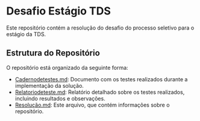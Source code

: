 # Desafio Estágio TDS

Este repositório contém a resolução do desafio do processo seletivo para o estágio da TDS.
## Estrutura do Repositório

O repositório está organizado da seguinte forma:

- [Cadernodetestes.md](Cadernodetestes.md): Documento com os testes realizados durante a implementação da solução.
- [Relatoriodeteste.md](Relatoriodeteste.md): Relatório detalhado sobre os testes realizados, incluindo resultados e observações.
- [Resolução.md](Resolução.md):  Este arquivo, que contém informações sobre o repositório.
